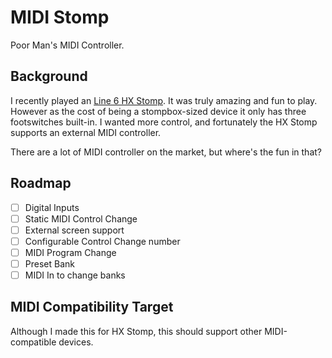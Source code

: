 # MIDI Stomp

Poor Man's MIDI Controller.

## Background

I recently played an [Line 6 HX Stomp](https://line6.com/hx-stomp/). It was truly amazing and fun to play. However as
the cost of being a stompbox-sized device it only has three footswitches built-in. I wanted more control, and
fortunately the HX Stomp supports an external MIDI controller.

There are a lot of MIDI controller on the market, but where's the fun in that?

## Roadmap

- [ ] Digital Inputs
- [ ] Static MIDI Control Change
- [ ] External screen support
- [ ] Configurable Control Change number
- [ ] MIDI Program Change
- [ ] Preset Bank
- [ ] MIDI In to change banks

## MIDI Compatibility Target

Although I made this for HX Stomp, this should support other MIDI-compatible devices.
